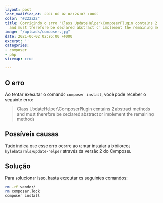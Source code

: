 ```yaml
---
layout: post
last_modified_at: 2021-06-02 02:26:07 +0000
color: "#222222"
title: Corrigindo o erro "Class UpdateHelper\ComposerPlugin contains 2 abstract methods
  and must therefore be declared abstract or implement the remaining methods"
image: "/uploads/composer.jpg"
date: 2021-06-02 02:26:00 +0000
excerpt: ''
categories:
- composer
- php
sitemap: true

---
```

## O erro

Ao tentar executar o comando `composer install`, você pode receber o seguinte erro:

> Class UpdateHelper\\ComposerPlugin contains 2 abstract methods and must therefore be declared abstract or implement the remaining methods

## Possíveis causas

Tudo indica que esse erro  ocorre ao tentar instalar a biblioteca `kylekatarnls/update-helper` através da versão 2 do Composer.

## Solução 

Para solucionar isso, basta executar os seguintes comandos:

```bash
rm -rf vendor/
rm composer.lock
composer install
```